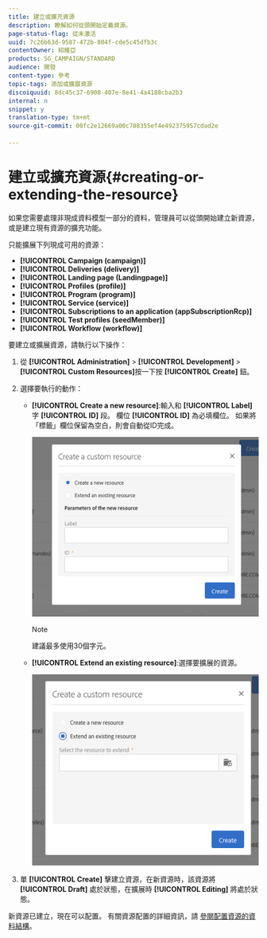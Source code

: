 ```yaml
---
title: 建立或擴充資源
description: 瞭解如何從頭開始定義資源。
page-status-flag: 從未激活
uuid: 7c26b63d-9587-472b-804f-cde5c45dfb3c
contentOwner: 紹維亞
products: SG_CAMPAIGN/STANDARD
audience: 開發
content-type: 參考
topic-tags: 添加或擴展資源
discoiquuid: 8dc45c37-6908-407e-8e41-4a4188cba2b3
internal: n
snippet: y
translation-type: tm+mt
source-git-commit: 00fc2e12669a00c788355ef4e492375957cdad2e

---
```



# 建立或擴充資源{#creating-or-extending-the-resource}

如果您需要處理非現成資料模型一部分的資料，管理員可以從頭開始建立新資源，或是建立現有資源的擴充功能。

只能擴展下列現成可用的資源：

* **[!UICONTROL Campaign (campaign)]**
* **[!UICONTROL Deliveries (delivery)]**
* **[!UICONTROL Landing page (Landingpage)]**
* **[!UICONTROL Profiles (profile)]**
* **[!UICONTROL Program (program)]**
* **[!UICONTROL Service (service)]**
* **[!UICONTROL Subscriptions to an application (appSubscriptionRcp)]**
* **[!UICONTROL Test profiles (seedMember)]**
* **[!UICONTROL Workflow (workflow)]**

要建立或擴展資源，請執行以下操作：

1. 從 **[!UICONTROL Administration]** &gt; **[!UICONTROL Development]** &gt; **[!UICONTROL Custom Resources]**&#x200B;按一下按 **[!UICONTROL Create]** 鈕。
1. 選擇要執行的動作：

   * **[!UICONTROL Create a new resource]**:輸入和 **[!UICONTROL Label]** 字 **[!UICONTROL ID]** 段。 欄位 **[!UICONTROL ID]** 為必填欄位。 如果將「標籤」欄位保留為空白，則會自動從ID完成。

      ![](assets/schema_extension_2.png)

      >[!NOTE]
      >
      >建議最多使用30個字元。

   * **[!UICONTROL Extend an existing resource]**:選擇要擴展的資源。

      ![](assets/schema_extension_10.png)

1. 單 **[!UICONTROL Create]** 擊建立資源，在新資源時，該資源將 **[!UICONTROL Draft]** 處於狀態，在擴展時 **[!UICONTROL Editing]** 將處於狀態。

新資源已建立，現在可以配置。 有關資源配置的詳細資訊，請 [參閱配置資源的資料結構](../../developing/using/configuring-the-resource-s-data-structure.md)。
